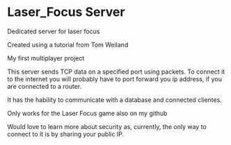 # Laser_Focus Server
 Dedicated server for laser focus

Created using a tutorial from Tom Weiland

My first multiplayer project

This server sends TCP data on a specified port using packets.
To connect it to the internet you will probably have to port forward you ip address, if you are connected to a router.

It has the hability to communicate with a database and connected clientes.

Only works for the Laser Focus game also on my github

Would love to learn more about security as, currently, the only way to connect to it is by sharing your public IP.
